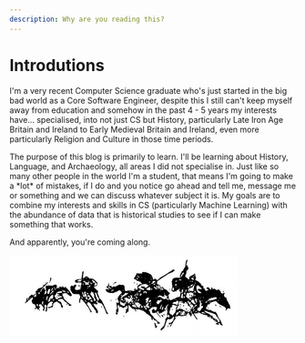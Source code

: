 ```yaml
---
description: Why are you reading this?
---
```


# Introdutions

I'm a very recent Computer Science graduate who's just started in the big bad world as a Core Software Engineer, despite this I still can't keep myself away from education and somehow in the past 4 - 5 years my interests have... specialised, into not just CS but History, particularly  Late Iron Age Britain and Ireland to Early Medieval Britain and Ireland, even more particularly Religion and Culture in those time periods.

The purpose of this blog is primarily to learn. I'll be learning about History, Language, and Archaeology, all areas I did not specialise in. Just like so many other people in the world I'm a student, that means I'm going to make a \*lot\* of mistakes, if I do and you notice go ahead and tell me, message me or something and we can discuss whatever subject it is. My goals are to combine my interests and skills in CS \(particularly Machine Learning\) with the abundance of data that is historical studies to see if I can make something that works.

And apparently, you're coming along.

![The Fianna from The High Deeds of Finn MacCool illustrated by Michael Charlton 1967](.gitbook/assets/the-fianna.jpg)

